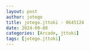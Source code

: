 ```yaml
---
layout: post
author: jotego
title: jotego.jttoki - 0645124
date: 2024-09-08
categories: [Arcade, jttoki]
tags: [jotego.jttoki]
---
```


